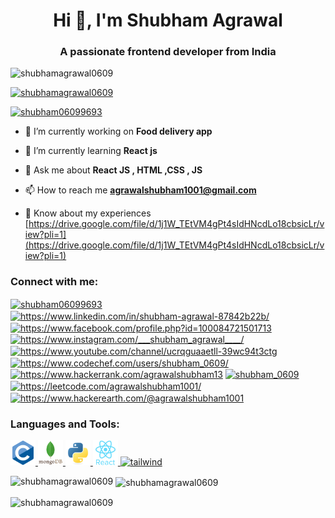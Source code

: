 <h1 align="center">Hi 👋, I'm Shubham Agrawal</h1>
<h3 align="center">A passionate frontend developer from India</h3>

<p align="left"> <img src="https://komarev.com/ghpvc/?username=shubhamagrawal0609&label=Profile%20views&color=0e75b6&style=flat" alt="shubhamagrawal0609" /> </p>

<p align="left"> <a href="https://github.com/ryo-ma/github-profile-trophy"><img src="https://github-profile-trophy.vercel.app/?username=shubhamagrawal0609" alt="shubhamagrawal0609" /></a> </p>

<p align="left"> <a href="https://twitter.com/shubham06099693" target="blank"><img src="https://img.shields.io/twitter/follow/shubham06099693?logo=twitter&style=for-the-badge" alt="shubham06099693" /></a> </p>

- 🔭 I’m currently working on **Food delivery app**

- 🌱 I’m currently learning **React js**

- 💬 Ask me about **React JS , HTML ,CSS , JS**

- 📫 How to reach me **agrawalshubham1001@gmail.com**

- 📄 Know about my experiences [https://drive.google.com/file/d/1j1W_TEtVM4gPt4sIdHNcdLo18cbsicLr/view?pli=1](https://drive.google.com/file/d/1j1W_TEtVM4gPt4sIdHNcdLo18cbsicLr/view?pli=1)

<h3 align="left">Connect with me:</h3>
<p align="left">
<a href="https://twitter.com/shubham06099693" target="blank"><img align="center" src="https://raw.githubusercontent.com/rahuldkjain/github-profile-readme-generator/master/src/images/icons/Social/twitter.svg" alt="shubham06099693" height="30" width="40" /></a>
<a href="https://linkedin.com/in/https://www.linkedin.com/in/shubham-agrawal-87842b22b/" target="blank"><img align="center" src="https://raw.githubusercontent.com/rahuldkjain/github-profile-readme-generator/master/src/images/icons/Social/linked-in-alt.svg" alt="https://www.linkedin.com/in/shubham-agrawal-87842b22b/" height="30" width="40" /></a>
<a href="https://fb.com/https://www.facebook.com/profile.php?id=100084721501713" target="blank"><img align="center" src="https://raw.githubusercontent.com/rahuldkjain/github-profile-readme-generator/master/src/images/icons/Social/facebook.svg" alt="https://www.facebook.com/profile.php?id=100084721501713" height="30" width="40" /></a>
<a href="https://instagram.com/https://www.instagram.com/___shubham_agrawal____/" target="blank"><img align="center" src="https://raw.githubusercontent.com/rahuldkjain/github-profile-readme-generator/master/src/images/icons/Social/instagram.svg" alt="https://www.instagram.com/___shubham_agrawal____/" height="30" width="40" /></a>
<a href="https://www.youtube.com/c/https://www.youtube.com/channel/ucrqguaaetll-39wc94t3ctg" target="blank"><img align="center" src="https://raw.githubusercontent.com/rahuldkjain/github-profile-readme-generator/master/src/images/icons/Social/youtube.svg" alt="https://www.youtube.com/channel/ucrqguaaetll-39wc94t3ctg" height="30" width="40" /></a>
<a href="https://www.codechef.com/users/https://www.codechef.com/users/shubham_0609/" target="blank"><img align="center" src="https://cdn.jsdelivr.net/npm/simple-icons@3.1.0/icons/codechef.svg" alt="https://www.codechef.com/users/shubham_0609/" height="30" width="40" /></a>
<a href="https://www.hackerrank.com/https://www.hackerrank.com/agrawalshubham13" target="blank"><img align="center" src="https://raw.githubusercontent.com/rahuldkjain/github-profile-readme-generator/master/src/images/icons/Social/hackerrank.svg" alt="https://www.hackerrank.com/agrawalshubham13" height="30" width="40" /></a>
<a href="https://codeforces.com/profile/shubham_0609" target="blank"><img align="center" src="https://raw.githubusercontent.com/rahuldkjain/github-profile-readme-generator/master/src/images/icons/Social/codeforces.svg" alt="shubham_0609" height="30" width="40" /></a>
<a href="https://www.leetcode.com/https://leetcode.com/agrawalshubham1001/" target="blank"><img align="center" src="https://raw.githubusercontent.com/rahuldkjain/github-profile-readme-generator/master/src/images/icons/Social/leet-code.svg" alt="https://leetcode.com/agrawalshubham1001/" height="30" width="40" /></a>
<a href="https://www.hackerearth.com/https://www.hackerearth.com/@agrawalshubham1001" target="blank"><img align="center" src="https://raw.githubusercontent.com/rahuldkjain/github-profile-readme-generator/master/src/images/icons/Social/hackerearth.svg" alt="https://www.hackerearth.com/@agrawalshubham1001" height="30" width="40" /></a>
</p>

<h3 align="left">Languages and Tools:</h3>
<p align="left"> <a href="https://www.cprogramming.com/" target="_blank" rel="noreferrer"> <img src="https://raw.githubusercontent.com/devicons/devicon/master/icons/c/c-original.svg" alt="c" width="40" height="40"/> </a> <a href="https://www.mongodb.com/" target="_blank" rel="noreferrer"> <img src="https://raw.githubusercontent.com/devicons/devicon/master/icons/mongodb/mongodb-original-wordmark.svg" alt="mongodb" width="40" height="40"/> </a> <a href="https://www.python.org" target="_blank" rel="noreferrer"> <img src="https://raw.githubusercontent.com/devicons/devicon/master/icons/python/python-original.svg" alt="python" width="40" height="40"/> </a> <a href="https://reactjs.org/" target="_blank" rel="noreferrer"> <img src="https://raw.githubusercontent.com/devicons/devicon/master/icons/react/react-original-wordmark.svg" alt="react" width="40" height="40"/> </a> <a href="https://tailwindcss.com/" target="_blank" rel="noreferrer"> <img src="https://www.vectorlogo.zone/logos/tailwindcss/tailwindcss-icon.svg" alt="tailwind" width="40" height="40"/> </a> </p>

<p><img align="left" src="https://github-readme-stats.vercel.app/api/top-langs?username=shubhamagrawal0609&show_icons=true&locale=en&layout=compact" alt="shubhamagrawal0609" /></p>

<p>&nbsp;<img align="center" src="https://github-readme-stats.vercel.app/api?username=shubhamagrawal0609&show_icons=true&locale=en" alt="shubhamagrawal0609" /></p>

<p><img align="center" src="https://github-readme-streak-stats.herokuapp.com/?user=shubhamagrawal0609&" alt="shubhamagrawal0609" /></p>
